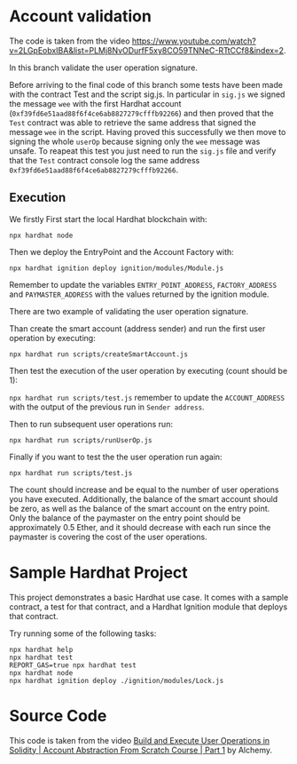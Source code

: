 # Account validation
The code is taken from the video https://www.youtube.com/watch?v=2LGpEobxIBA&list=PLMj8NvODurfF5xy8CO59TNNeC-RTtCCf8&index=2.

In this branch validate the user operation signature.

Before arriving to the final code of this branch some tests have been made with the contract Test and the script sig.js. In particular in `sig.js` we signed the message `wee` with the first Hardhat account (`0xf39fd6e51aad88f6f4ce6ab8827279cfffb92266`) and then proved that the `Test` contract was able to retrieve the same address that signed the message `wee` in the script. Having proved this successfully we then move to signing the whole `userOp` because signing only the `wee` message was unsafe.
To reapeat this test you just need to run the `sig.js` file and verify that the `Test` contract console log the same address `0xf39fd6e51aad88f6f4ce6ab8827279cfffb92266`.

## Execution
 We firstly 
First start the local Hardhat blockchain with:

`npx hardhat node`

Then we deploy the EntryPoint and the Account Factory with:

`npx hardhat ignition deploy ignition/modules/Module.js`

Remember to update the variables `ENTRY_POINT_ADDRESS`, `FACTORY_ADDRESS` and `PAYMASTER_ADDRESS` with the values returned by the ignition module.

There are two example of validating the user operation signature.


Than create the smart account (address sender) and run the first user operation by executing:

`npx hardhat run scripts/createSmartAccount.js`

Then test the execution of the user operation by executing (count should be 1):

`npx hardhat run scripts/test.js` remember to update the `ACCOUNT_ADDRESS` with the output of the previous run in `Sender address`.

Then to run subsequent user operations run:

`npx hardhat run scripts/runUserOp.js`

Finally if you want to test the the user operation run again: 

`npx hardhat run scripts/test.js`

The count should increase and be equal to the number of user operations you have executed. Additionally, the balance of the smart account should be zero, as well as the balance of the smart account on the entry point. Only the balance of the paymaster on the entry point should be approximately 0.5 Ether, and it should decrease with each run since the paymaster is covering the cost of the user operations.




# Sample Hardhat Project

This project demonstrates a basic Hardhat use case. It comes with a sample contract, a test for that contract, and a Hardhat Ignition module that deploys that contract.

Try running some of the following tasks:

```shell
npx hardhat help
npx hardhat test
REPORT_GAS=true npx hardhat test
npx hardhat node
npx hardhat ignition deploy ./ignition/modules/Lock.js
```


# Source Code
This code is taken from the video [Build and Execute User Operations in Solidity | Account Abstraction From Scratch Course | Part 1](https://www.youtube.com/watch?v=NM04uxcCOEw&list=PLMj8NvODurfF5xy8CO59TNNeC-RTtCCf8) by Alchemy.